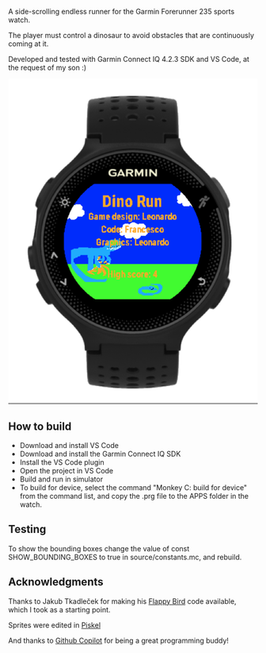A side-scrolling endless runner for the Garmin Forerunner 235 sports watch.

The player must control a dinosaur to avoid obstacles that are continuously
coming at it.

Developed and tested with Garmin Connect IQ 4.2.3 SDK and VS Code, at the request of my son :)

![Screenshot](assets/screenshot.png)

## How to build

* Download and install VS Code
* Download and install the Garmin Connect IQ SDK
* Install the VS Code plugin
* Open the project in VS Code
* Build and run in simulator
* To build for device, select the command "Monkey C: build for device" from the command list, and copy the .prg file to the APPS folder in the watch.

## Testing

To show the bounding boxes change the value of const SHOW_BOUNDING_BOXES to true in source/constants.mc, and rebuild.

## Acknowledgments

Thanks to Jakub Tkadleček for making his [Flappy Bird](https://github.com/Tkadla-GSG/garmin) code available, which I took as a starting point.

Sprites were edited in [Piskel](https://www.piskelapp.com)

And thanks to [Github Copilot](https://github.com/features/copilot) for being a great programming buddy!
